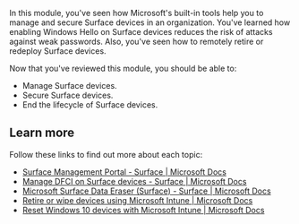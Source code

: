 In this module, you've seen how Microsoft's built-in tools help you to manage and secure Surface devices in an organization. You've learned how enabling Windows Hello on Surface devices reduces the risk of attacks against weak passwords. Also, you've seen how to remotely retire or redeploy Surface devices.

Now that you've reviewed this module, you should be able to:

- Manage Surface devices.
- Secure Surface devices.
- End the lifecycle of Surface devices.

## Learn more

Follow these links to find out more about each topic:

- [Surface Management Portal - Surface | Microsoft Docs](/surface/surface-management-portal)
- [Manage DFCI on Surface devices - Surface | Microsoft Docs](/surface/surface-manage-dfci-guide)
- [Microsoft Surface Data Eraser (Surface) - Surface | Microsoft Docs](/surface/microsoft-surface-data-eraser)
- [Retire or wipe devices using Microsoft Intune | Microsoft Docs](/mem/intune/remote-actions/devices-wipe)
- [Reset Windows 10 devices with Microsoft Intune | Microsoft Docs](/mem/intune/remote-actions/device-fresh-start)
